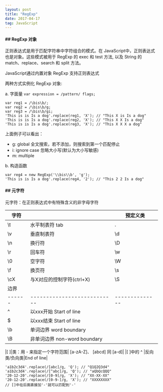 ```yaml
---
layout: post
title: "RegExp"
date: 2017-04-17
tag: JavaScript
---
```


#### ## RegExp 对象

正则表达式是用于匹配字符串中字符组合的模式。在 JavaScript中，正则表达式也是对象。这些模式被用于 RegExp 的 exec 和 test 方法, 以及 String 的 match、replace、search 和 split 方法。

JavaScript通过内置对象 RegExp 支持正则表达式

两种方式实例化 RegExp 对象:

a. 字面量 `var expression = /pattern/ flags;`

	var reg1 = /\bis\b/;
	var reg2 = /\bis\b/g;
	var reg3 = /\bis\b/gi;
	'This is is Is a dog'.replace(reg1, 'X'); // "This X is Is a dog"
	'This is is Is a dog'.replace(reg2, 'X'); // "This X X Is a dog"
	'This is is Is a dog'.replace(reg3, 'X'); // "This X X X a dog"

上面例子可以看出：

* g: global 全文搜索，若不添加，则搜索到第一个匹配停止
* i: ignore case 忽略大小写(默认为大小写敏感)
* m: multiple

b. 构造函数

	var reg4 = new RegExp('\\bis\\b', 'g');
	'This is is Is a dog'.replace(reg4, '2'); // "This 2 2 Is a dog"

#### ## 元字符

元字符：在正则表达式中有特殊含义的非字母字符

| 字符 |                           |预定义类
|------|---------------------------|--------------
|  \t  | 水平制表符 tab            |.|[^\r\n]|除了回车换行之外的所有(any character)
|  \v  | 垂直制表符                |\d|[0-9]|digit|
|  \n  | 换行符                    |\D|[^0-9]|non-digit|
|  \r  | 回车符                    |\w|[a-zA-Z_0-9]|word 字母/数字/下划线|
|  \0  | 空字符                    |\W|[^a-zA-Z_0-9]|non-word|
|  \f  | 换页符                    |\s|[\t\n\x0B\f\r]|空白符(white space)|
|  \cX | 与X对应的控制字符(ctrl+X) |\S|[^\t\n\x0B\f\r]|non-white space|
| 边界 |                           |
|------|---------------------------|--------------
|^     |以xxx开始 Start of line
|$|以xxx结束 Start of line
|\b|单词边界 word boundary
|\B|非单词边界 non-word boundary

|[ ]|类：用 - 来指定一个字符范围| [a-zA-Z]、 [abcd] 同 [a-d]|
|[ ]中的 ^ |反向类/负向类|End of line|

	'a1b2c3d4'.replace(/[abc]/g, 'Q'); // "Q1Q2Q3d4"
	'a1b2c3d4'.replace(/[^abc]/g, 'Q'); // "aQbQcQQQ"
	'20-12-20'.replace(/[0-9]/g, 'X'); // "XX-XX-XX"
	'20-12-20'.replace(/[0-9-]/g, 'X'); // "XXXXXXXX"
	// []中在后面直接加'-'就可以匹配到'-'
